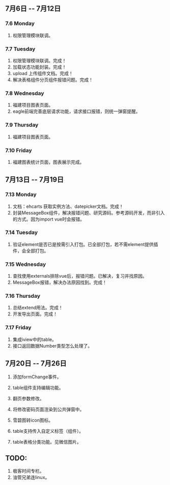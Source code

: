 ## 7月6日 -- 7月12日

### 7.6 Monday
1. 权限管理模块联调。

### 7.7 Tuesday
1. 权限管理模块联调。完成！
2. 加载状态功能封装。完成！
3. upload 上传组件文档。完成！
4. 解决表格组件分页组件报错问题。完成！

### 7.8 Wednesday
1. 福建项目图表页面。
2. eagle前端完善底层请求功能，请求接口报错，则统一弹窗提醒。

### 7.9 Thursday
1. 福建项目图表页面。


### 7.10 Friday
1. 福建图表统计页面，图表展示完成。

## 7月13日 -- 7月19日

### 7.13 Monday
1. 文档：ehcarts 获取实例方法、datepicker文档。完成！
2. 封装MessageBox组件，解决报错问题、研究源码。参考源码开发，而非引入的方式。因为import vue时会报错。

### 7.14 Tuesday
1. 验证element是否已是按需引入打包。已全部打包，若不需element提供插件，会全部打包。

### 7.15 Wednesday
1. 查找使用externals排除vue后，报错问题。已解决，复习并找原因。
2. MessageBox报错，解决办法原因找到。完成！

### 7.16 Thursday
1. 总结extend用法。完成！
2. 开发导出页面。完成！

### 7.17 Friday
1. 集成iview中的table。
2. 接口返回数据Number类型怎么处理了。

## 7月20日 -- 7月26日
1. 添加formChange事件。

1. table组件支持编辑功能。
1. 翻页参数修改。
1. 将修改密码页面渲染到公共弹窗中。
1. 雪碧图转icon图标。
1. table支持传入自定义标签（组件）。
1. table表格分类功能。见微信图片。

## TODO:
1. 极客时间专栏。
2. 油管兄弟连linux。
